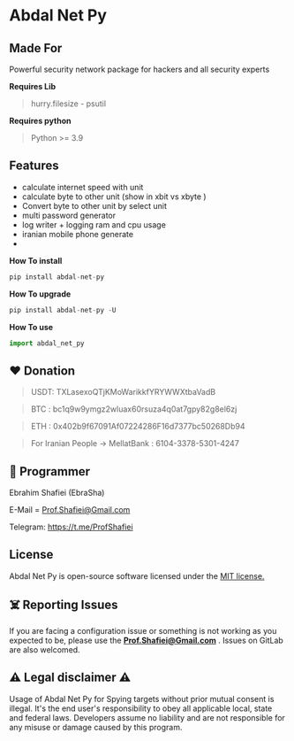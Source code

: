 # Abdal Net Py


## Made For



Powerful security network package for hackers and all security experts



**Requires Lib**
> hurry.filesize - psutil


**Requires python**
> Python >= 3.9



## Features


- calculate internet speed with unit
- calculate byte to other unit (show in xbit vs xbyte )
- Convert byte to other unit by select unit
- multi password generator 
- log writer + logging ram and cpu usage
- iranian mobile phone generate
- 

**How To install**

```py
pip install abdal-net-py
```

**How To upgrade**

```py
pip install abdal-net-py -U
```

**How To use**

```py
import abdal_net_py
```


## ❤️ Donation

> USDT:      TXLasexoQTjKMoWarikkfYRYWWXtbaVadB

> BTC :   bc1q9w9ymgz2wluax60rsuza4q0at7gpy82g8el6zj

> ETH :   0x402b9f67091Af07224286F16d7377bc50268Db94

> For Iranian People -> MellatBank : 6104-3378-5301-4247

## 🤵 Programmer
Ebrahim Shafiei (EbraSha)

E-Mail = Prof.Shafiei@Gmail.com

Telegram: https://t.me/ProfShafiei


## License
Abdal Net Py is open-source software licensed under the [MIT license.](https://choosealicense.com/licenses/mit/)


## ☠️ Reporting Issues

If you are facing a configuration issue or something is not working as you expected to be, please use the **Prof.Shafiei@Gmail.com** . Issues on GitLab are also welcomed.

## ⚠️ Legal disclaimer ⚠️

Usage of Abdal Net Py for Spying targets without prior mutual consent is illegal. It's the end user's responsibility to obey all applicable local, state and federal laws. Developers assume no liability and are not responsible for any misuse or damage caused by this program.




